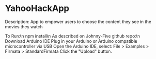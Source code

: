 YahooHackApp
======================

Description:
App to empower users to choose the content they see in the movies they watch

To Run:\n
npm install\n
As described on Johnny-Five github repo:\n
Download Arduino IDE
Plug in your Arduino or Arduino compatible microcontroller via USB
Open the Arduino IDE, select: File > Examples > Firmata > StandardFirmata
Click the "Upload" button.




